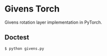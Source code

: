 Givens Torch
============

Givens rotation layer implementation in PyTorch.

Doctest
-------
```sh
$ python givens.py
```
